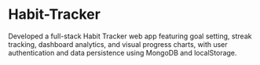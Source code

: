 # Habit-Tracker
Developed a full-stack Habit Tracker web app featuring goal setting, streak tracking, dashboard analytics, and visual progress charts, with user authentication and data persistence using MongoDB and localStorage.
